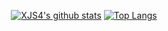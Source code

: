 <div align="center">

[![XJS4's github stats](https://github-readme-stats.vercel.app/api?username=XJS4&theme=dark&show_icons=true)](https://github.com/anuraghazra/github-readme-stats) [![Top Langs](https://github-readme-stats.vercel.app/api/top-langs/?username=XJS4&layout=compact&theme=dark)](https://github.com/anuraghazra/github-readme-stats)
   
</div>
</body>
